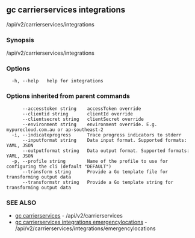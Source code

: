 ## gc carrierservices integrations

/api/v2/carrierservices/integrations

### Synopsis

/api/v2/carrierservices/integrations

### Options

```
  -h, --help   help for integrations
```

### Options inherited from parent commands

```
      --accesstoken string    accessToken override
      --clientid string       clientId override
      --clientsecret string   clientSecret override
      --environment string    environment override. E.g. mypurecloud.com.au or ap-southeast-2
  -i, --indicateprogress      Trace progress indicators to stderr
      --inputformat string    Data input format. Supported formats: YAML, JSON
      --outputformat string   Data output format. Supported formats: YAML, JSON
  -p, --profile string        Name of the profile to use for configuring the cli (default "DEFAULT")
      --transform string      Provide a Go template file for transforming output data
      --transformstr string   Provide a Go template string for transforming output data
```

### SEE ALSO

* [gc carrierservices](gc_carrierservices.html)	 - /api/v2/carrierservices
* [gc carrierservices integrations emergencylocations](gc_carrierservices_integrations_emergencylocations.html)	 - /api/v2/carrierservices/integrations/emergencylocations


